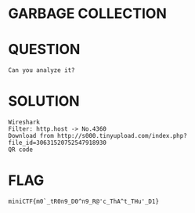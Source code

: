 # GARBAGE COLLECTION
# QUESTION
    Can you analyze it?
# SOLUTION
    Wireshark
    Filter: http.host -> No.4360 
    Download from http://s000.tinyupload.com/index.php?file_id=30631520752547918930
    QR code
# FLAG
    miniCTF{m0`_tR0n9_D0^n9_R@'c_ThA^t_THu'_D1}
